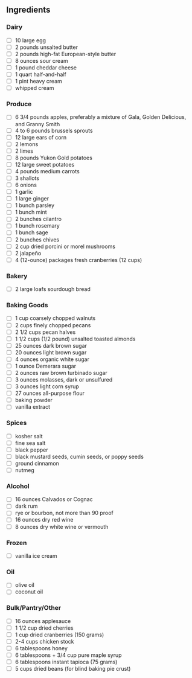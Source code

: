 ## Ingredients

### Dairy

- [ ] 10 large egg
- [ ] 2 pounds unsalted butter
- [ ] 2 pounds high-fat European-style butter
- [ ] 8 ounces sour cream
- [ ] 1 pound cheddar cheese
- [ ] 1 quart half-and-half
- [ ] 1 pint heavy cream
- [ ] whipped cream

### Produce

- [ ] 6 3/4 pounds apples, preferably a mixture of Gala, Golden Delicious, and Granny Smith
- [ ] 4 to 6 pounds brussels sprouts
- [ ] 12 large ears of corn
- [ ] 2 lemons
- [ ] 2 limes
- [ ] 8 pounds Yukon Gold potatoes
- [ ] 12 large sweet potatoes
- [ ] 4 pounds medium carrots
- [ ] 3 shallots
- [ ] 6 onions
- [ ] 1 garlic
- [ ] 1 large ginger
- [ ] 1 bunch parsley
- [ ] 1 bunch mint
- [ ] 2 bunches cilantro
- [ ] 1 bunch rosemary
- [ ] 1 bunch sage
- [ ] 2 bunches chives
- [ ] 2 cup dried porcini or morel mushrooms
- [ ] 2 jalapeño
- [ ] 4 (12-ounce) packages fresh cranberries (12 cups)

### Bakery

- [ ] 2 large loafs sourdough bread

### Baking Goods

- [ ] 1 cup coarsely chopped walnuts
- [ ] 2 cups finely chopped pecans
- [ ] 2 1/2 cups pecan halves
- [ ] 1 1/2 cups (1/2 pound) unsalted toasted almonds
- [ ] 25 ounces dark brown sugar
- [ ] 20 ounces light brown sugar
- [ ] 4 ounces organic white sugar
- [ ] 1 ounce Demerara sugar
- [ ] 2 ounces raw brown turbinado sugar
- [ ] 3 ounces molasses, dark or unsulfured
- [ ] 3 ounces light corn syrup
- [ ] 27 ounces all-purpose flour
- [ ] baking powder
- [ ] vanilla extract

### Spices

- [ ] kosher salt
- [ ] fine sea salt
- [ ] black pepper
- [ ] black mustard seeds, cumin seeds, or poppy seeds
- [ ] ground cinnamon
- [ ] nutmeg

### Alcohol

- [ ] 16 ounces Calvados or Cognac
- [ ] dark rum
- [ ] rye or bourbon, not more than 90 proof
- [ ] 16 ounces dry red wine
- [ ] 8 ounces dry white wine or vermouth

### Frozen

- [ ] vanilla ice cream

### Oil

- [ ] olive oil
- [ ] coconut oil

### Bulk/Pantry/Other

- [ ] 16 ounces applesauce
- [ ] 1 1/2 cup dried cherries
- [ ] 1 cup dried cranberries (150 grams)
- [ ] 2-4 cups chicken stock
- [ ] 6 tablespoons honey
- [ ] 6 tablespoons + 3/4 cup pure maple syrup
- [ ] 6 tablespoons instant tapioca (75 grams)
- [ ] 5 cups dried beans (for blind baking pie crust)

